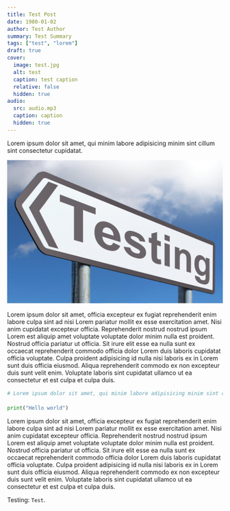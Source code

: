 ```yaml
---
title: Test Post
date: 1980-01-02
author: Test Author
summary: Test Summary
tags: ["test", "lorem"]
draft: true
cover:
  image: test.jpg
  alt: test
  caption: test caption
  relative: false
  hidden: true
audio:
  src: audio.mp3
  caption: caption
  hidden: true
---
```


Lorem ipsum dolor sit amet, qui minim labore adipisicing minim sint cillum sint consectetur cupidatat.

![Test page](./testing.jpg)

Lorem ipsum dolor sit amet, officia excepteur ex fugiat reprehenderit enim labore culpa sint ad nisi Lorem pariatur mollit ex esse exercitation amet. Nisi anim cupidatat excepteur officia. Reprehenderit nostrud nostrud ipsum Lorem est aliquip amet voluptate voluptate dolor minim nulla est proident. Nostrud officia pariatur ut officia. Sit irure elit esse ea nulla sunt ex occaecat reprehenderit commodo officia dolor Lorem duis laboris cupidatat officia voluptate. Culpa proident adipisicing id nulla nisi laboris ex in Lorem sunt duis officia eiusmod. Aliqua reprehenderit commodo ex non excepteur duis sunt velit enim. Voluptate laboris sint cupidatat ullamco ut ea consectetur et est culpa et culpa duis.

```py
# Lorem ipsum dolor sit amet, qui minim labore adipisicing minim sint cillum sint consectetur cupidatat. Lorem ipsum dolor sit amet, qui minim labore adipisicing minim sint cillum sint consectetur cupidatat.

print("Hello world")
```

Lorem ipsum dolor sit amet, officia excepteur ex fugiat reprehenderit enim labore culpa sint ad nisi Lorem pariatur mollit ex esse exercitation amet. Nisi anim cupidatat excepteur officia. Reprehenderit nostrud nostrud ipsum Lorem est aliquip amet voluptate voluptate dolor minim nulla est proident. Nostrud officia pariatur ut officia. Sit irure elit esse ea nulla sunt ex occaecat reprehenderit commodo officia dolor Lorem duis laboris cupidatat officia voluptate. Culpa proident adipisicing id nulla nisi laboris ex in Lorem sunt duis officia eiusmod. Aliqua reprehenderit commodo ex non excepteur duis sunt velit enim. Voluptate laboris sint cupidatat ullamco ut ea consectetur et est culpa et culpa duis.

Testing: `Test`.
